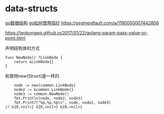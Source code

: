 # data-structs
[go数据结构](https://github.com/zyfromxian/data-structures)
[go如何使用指针](http://zpjiang.me/2016/08/22/when-to-use-pointer-in-golang/)
https://segmentfault.com/a/1190000007442806

https://leokongwq.github.io/2017/01/22/golang-param-pass-value-or-point.html


声明结构体的方式
```golang
func NewNode() *LinkNode {
	return &LinkNode{}
}
```
和使用new(Struct)是一样的

```golang
	node := new(common.LinkNode)
	node2 := &common.LinkNode{}
	node3 := common.NewNode()
	fmt.Println(node, node2, node3)
	fmt.Printf("%p,%p,%p\n", node, node2, node3)
// &{0,<nil>} &{0,<nil>} &{0,<nil>}
```

